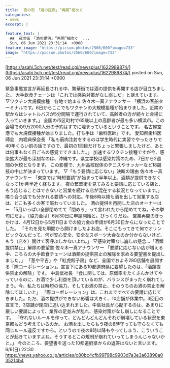 ```yaml
---
title:  夜の街　「酒の提供」“再開”相次ぐ  
categories:
- news
excerpt: |
  
feature_text: |
  ##  夜の街　「酒の提供」“再開”相次ぐ  ...
  Sun, 06 Jun 2021 23:31:14  +0900
feature_image: "https://picsum.photos/2560/600?image=733"
image: "https://picsum.photos/2560/600?image=733"
---
```


[https://asahi.5ch.net/test/read.cgi/newsplus/1622989874/](https://asahi.5ch.net/test/read.cgi/newsplus/1622989874/)
posted on Sun, 06 Jun 2021 23:31:14  +0900

<!--more-->

緊急事態宣言が再延長される中、繁華街では酒の提供を再開する店が目立ちました。 大手飲食チェーンは「これでは感染対策がなし崩しだ」と訴えています。 ▽ワクチン大規模接種　各地で始まる 佐々木一真アナウンサー 「横浜の客船ターミナルです。6日からここでもワクチンの大規模接種が始まりました。近隣の駅からはシャトルバスが5分間隔で運行されていて、高齢者の方が続々と会場に入っていきます。」 全国の市区町村で65歳以上の高齢者が最も多い横浜市。この会場での9万2000人分の予約はすでに埋まっているということです。 名古屋空港でも大規模接種が始まりました。打ち手は「歯科医師」です。 愛知県歯科医師会　内堀典保会長 「私も筋肉注射をするのは学生時代に実習でやったきりで40年くらい前の話ですので、最初の1回目だけちょっと緊張しましたけど、あとは何事もなく日ごろの感覚でできました。」 加速するワクチン接種ですが今、感染拡大が最も深刻なのは、沖縄です。県立学校は感染対策のため、7日から2週間の休校となります。 この影響で、九州高校総体のテニスやサッカーなど18競技の中止が決まっています。 ▽「もう要請に応じない」決断の理由 佐々木一真アナウンサー 「東京では“時短要請”が始まって半年以上、酒類が提供できなくなって1か月半近く経ちます。 夜の繁華街を見てみると要請に応じている店と、もう応じることはできないと営業を続ける店が混在する状況となっています。」 隣り合う店でも分かれる要請への対応。午後8時以降も酒を出して営業する店は、どこも多くの客で賑わっていました。 酒の提供を再開した店のオーナーはー 「5月いっぱい全部閉めてて「閉めろ」って言われたから閉めててね。その挙句にだよ。（協力金は）6月30日に申請開始と。びっくりだね。 営業再開のきっかけは、4月12日から5月11日までの協力金の申請が6月30日からになったことでした。 「それを見た瞬間から開けましたよお店。そこにもってきて何でオリンピックなんだって。何が安心安全、安全なスポーツ大会なのか分からないけど、もう（店を）開けて客呼ぶしかないよね。」 ▽感染対策なし崩しの懸念…「酒類提供禁止」解除の要望書 佐々木一真アナウンサー 「要請に応じない店が増える中、こちらの大手飲食チェーンは酒類の提供禁止の解除を求める要望書を提出しました。」 「葱や平吉」や「紅虎餃子房」など、全国でおよそ280店舗を展開する「際コーポレーション」。宣言下にある10都道府県に要望したのは、「酒類提供禁止の解除」です。 中島武社長 「食に関しては、原価率をたくさんかけてやっているのに、お酒で少し利益を頂いているのが、バランスがまったく崩れてしまう。今、私たちは時短の協力、そしてお酒の禁止、そのうちのお酒の禁止を解除してほしいと」 「際コーポレーション」は、これまですべての要請に応じてきました。ただ、酒の提供ができない影響は大きく、10店舗が休業中。3回目の宣言で、3店舗が閉店に追い込まれました。中島社長が心配するのは、あまりに厳しい要請によって、業界の足並みが乱れ、感染対策がなし崩しになることです。 「守れないルールを作って、どんどんどんどんそれが崩壊している状況を東京都もどう考えているのか。 お酒を出したらもう夜の8時守っても守らなくても同じルール違反ですから。というので夜の8時以降もやってしまう、こういうことが起きていますよね。そうするとこの規制が崩れていってしまうんじゃないかと。」 今のところ、要望書を送った10都道府県からの返答はないと言います。 6/6(日) 22:30 https://news.yahoo.co.jp/articles/c80bc4cfb99798c9903d7a3e3a63898a035214b4
